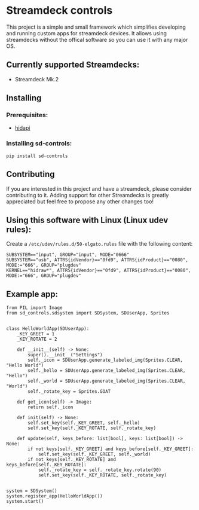 # Streamdeck controls

This project is a simple and small framework which simplifies developing and running custom apps for streamdeck devices.
It allows using streamdecks without the offical software so you can use it with any major OS.

## Currently supported Streamdecks:

- Streamdeck Mk.2

## Installing

### Prerequisites:

- [hidapi](https://github.com/libusb/hidapi)

### Installing sd-controls:

```
pip install sd-controls
```

## Contributing

If you are interested in this project and have a streamdeck, please consider contributing to it.
Adding support for other Streamdecks is greatly appreciated but feel free to propose any other changes too!

## Using this software with Linux (Linux udev rules):

Create a `/etc/udev/rules.d/50-elgato.rules` file with the following content:

```
SUBSYSTEM=="input", GROUP="input", MODE="0666"
SUBSYSTEM=="usb", ATTRS{idVendor}=="0fd9", ATTRS{idProduct}=="0080", MODE:="666", GROUP="plugdev"
KERNEL=="hidraw*", ATTRS{idVendor}=="0fd9", ATTRS{idProduct}=="0080", MODE:="666", GROUP="plugdev"
```

## Example app:

```
from PIL import Image
from sd_controls.sdsystem import SDSystem, SDUserApp, Sprites


class HelloWorldApp(SDUserApp):
    _KEY_GREET = 1
    _KEY_ROTATE = 2

    def __init__(self) -> None:
        super().__init__("Settings")
        self._icon = SDUserApp.generate_labeled_img(Sprites.CLEAR, "Hello World")
        self._hello = SDUserApp.generate_labeled_img(Sprites.CLEAR, "Hello")
        self._world = SDUserApp.generate_labeled_img(Sprites.CLEAR, "World")
        self._rotate_key = Sprites.GOAT

    def get_icon(self) -> Image:
        return self._icon

    def init(self) -> None:
        self.set_key(self._KEY_GREET, self._hello)
        self.set_key(self._KEY_ROTATE, self._rotate_key)

    def update(self, keys_before: list[bool], keys: list[bool]) -> None:
        if not keys[self._KEY_GREET] and keys_before[self._KEY_GREET]:
            self.set_key(self._KEY_GREET, self._world)
        if not keys[self._KEY_ROTATE] and keys_before[self._KEY_ROTATE]:
            self._rotate_key = self._rotate_key.rotate(90)
            self.set_key(self._KEY_ROTATE, self._rotate_key)
            

system = SDSystem()
system.register_app(HelloWorldApp())
system.start()
```